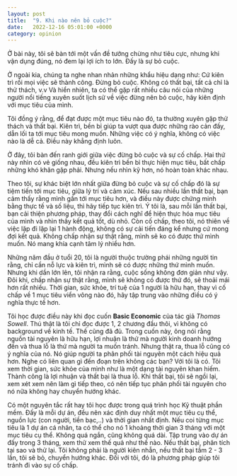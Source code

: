 ```yaml
---
layout: post
title:  "9. Khi nào nên bỏ cuộc?" 
date:   2022-12-16 05:01:00 +0000
category: opinion
---
```


Ở bài này, tôi sẽ bàn tới một vấn đề tưởng chừng như tiêu cực, nhưng khi vận dụng đúng, nó đem lại lợi ích to lớn. Đấy là sự bỏ cuộc. 

Ở ngoài kia, chúng ta nghe nhan nhản những khẩu hiệu dạng như: Cứ kiên trì rồi mọi việc sẽ thành công. Đừng bỏ cuộc. Không có thất bại, tất cả chỉ là thử thách, v.v Và hiển nhiên, ta có thể gặp rất nhiều câu nói của những người nổi tiếng xuyên suốt lịch sử về việc đừng nên bỏ cuộc, hãy kiên định với mục tiêu của mình.

Tôi đồng ý rằng, để đạt được một mục tiêu nào đó, ta thường xuyên gặp thử thách và thất bại. Kiên trì, bền bỉ giúp ta vượt qua được những rào cản đấy, dẫn lối ta tới mục tiêu mong muốn. Những việc có ý nghĩa, không có việc nào là dễ cả. Điều này khẳng định luôn.

Ở đây, tôi bàn đến ranh giới giữa việc đừng bỏ cuộc và sự cố chấp. Hai thứ này nhìn có vẻ giống nhau, đều kiên trì bền bỉ thực hiện mục tiêu, bất chấp những khó khăn gặp phải. Nhưng nếu nhìn kỹ hơn, nó hoàn toàn khác nhau. 

Theo tôi, sự khác biệt lớn nhất giữa đừng bỏ cuộc và sự cố chấp đó là sự tiệm tiến tới mục tiêu, giữa lý trí và cảm xúc. Nếu sau nhiều lần thất bại, bạn cảm thấy rằng mình gần tới mục tiêu hơn, và điều này được chứng minh bằng thực tế và số liệu, thì hãy tiếp tục kiên trì. Ý tôi là, sau mỗi lần thất bại, bạn cải thiện phương pháp, thay đổi cách nghĩ để hiện thực hóa mục tiêu của mình và nhìn thấy kết quả tốt, dù nhỏ. Còn cố chấp, theo tôi, nó thiên về việc lặp đi lặp lại 1 hành động, không có sự cải tiến đáng kể nhưng cứ mong đợi kết quả. Không chấp nhận sự thật rằng, mình sẽ ko có được thứ mình muốn. Nó mang khía cạnh tâm lý nhiều hơn. 

Những năm đầu ở tuổi 20, tôi là người thuộc trường phái những người tin rằng, chỉ cần nỗ lực và kiên trì, mình sẽ có được những thứ mình muốn. Nhưng khi dần lớn lên, tôi nhận ra rằng, cuộc sống không đơn giản như vậy. Đôi khi, chấp nhận sự thật rằng, mình sẽ không có được thứ đó, sẽ thoải mái hơn rất nhiều. Thời gian, sức khỏe, trí tuệ của 1 người là hữu hạn, thay vì cố chấp về 1 mục tiêu viển vông nào đó, hãy tập trung vào những điều có ý nghĩa thực tế hơn. 

Tôi học được điều này khi đọc cuốn **Basic Economic** của tác giả *Thomas Sowell*. Thú thật là tôi chỉ đọc được 1, 2 chương đầu thôi, vì không có background về kinh tế. Thế cũng đã đủ. Trong cuốn này, ông nói rằng nguồn tài nguyên là hữu hạn, lợi nhuận là thứ mà người kinh doanh hướng đến và thua lỗ là thứ mà người ta muốn tránh. Nhưng thật ra, thua lỗ cũng có ý nghĩa của nó. Nó giúp người ta phân phối tài nguyên một cách hiệu quả hơn. Nghe có liên quan gì đến đoạn trên không các bạn? Với tôi là có. Tôi xem thời gian, sức khỏe của mình như là một dạng tài nguyên khan hiếm. Thành công là lợi nhuận và thất bại là thua lỗ. Khi thất bại, tôi sẽ ngồi lại, xem xét xem nên làm gì tiếp theo, có nên tiếp tục phân phối tài nguyên cho nó nữa không hay chuyển hướng khác. 

Có một nguyên tắc rất hay tôi học được trong quá trình học Kỹ thuật phần mềm. Đấy là mỗi dự án, đều nên xác định duy nhất một mục tiêu cụ thể, nguồn lực (con người, tiền bạc,..) và thời gian nhất định. Nếu coi từng mục tiêu là 1 dự án cá nhân, ta có thể cho nó 1 khoảng thời gian 3 tháng với một mục tiêu cụ thể. Không quá ngắn, cũng không quá dài. Tập trung vào dự án đấy trong 3 tháng, xem thử xem thế quả như thế nào. Nếu thất bại, phân tích tại sao và thử lại. Tôi không phải là người kiên nhẫn, nếu thất bại tầm 2 - 3 lần, tôi sẽ bỏ, chuyển hướng khác. Đối với tôi, đó là phương pháp giúp tôi tránh đi vào sự cố chấp. 


